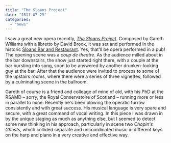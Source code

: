 ```yaml
---
title: "The Sloans Project"
date: "2011-07-29"
categories: 
  - "news"
---
```


I saw a great new opera recently, [_The Sloans Project_](http://www.noiseopera.com/NOISeOpera.com/NOISEVENTS.html "http://www.noiseopera.com/NOISeOpera.com/NOISEVENTS.html"). Composed by Gareth Williams with a libretto by David Brook, it was set and performed in the historic [Sloans Bar and Restaurant](http://www.sloansglasgow.com "http://www.sloansglasgow.com"). Yes, that'll be opera performed in a pub! The opening scene was a _coup de theatre_. As the audience milled about in the bar downstairs, the show just started right there, with a couple at the bar bursting into song, soon to be answered by another drunken-looking guy at the bar. After that the audience were invited to process to some of the upstairs rooms, where there were a series of three vignettes, followed by a culminating scene in the ballroom.

Gareth of course is a friend and colleage of mine of old, with his PhD at the RSAMD – sorry, the Royal Conservatoire of Scotland – running more or less in parallel to mine. Recently he's been plowing the operatic furrow consistently and with great success. His musical language is very spare and secure, with a great command of vocal writing. In this piece I was drawn in by the unique staging as much as anything else, but I seemed to detect some new thinking in his approach, particularly in scene two _Chopin's Ghosts_, which collided separate and uncoordinated music in different keys on the harp and piano in a very creative and effective way.
